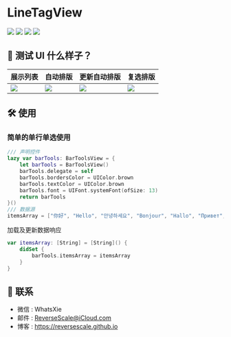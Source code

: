 # LineTagView

![](https://img.shields.io/badge/platform-iOS-red.svg) ![](https://img.shields.io/badge/language-Swift-orange.svg) ![](https://img.shields.io/badge/download-9.9MB-yellow.svg) ![](https://img.shields.io/badge/license-MIT%20License-brightgreen.svg)

## 🎨 测试 UI 什么样子？

| 展示列表 | 自动排版 | 更新自动排版 | 复选排版 |
| ------------- | ------------- | ------------- | ------------- |
| ![](https://s1.ax1x.com/2020/04/09/G4UcPx.png) | ![](https://s1.ax1x.com/2020/04/09/G4UU2T.png) | ![](https://s1.ax1x.com/2020/04/09/G4U0r4.png) | ![](https://s1.ax1x.com/2020/04/09/G4UrZ9.png) |

## 🛠 使用

### 简单的单行单选使用
```swift
/// 声明控件
lazy var barTools: BarToolsView = {
    let barTools = BarToolsView()
    barTools.delegate = self
    barTools.bordersColor = UIColor.brown
    barTools.textColor = UIColor.brown
    barTools.font = UIFont.systemFont(ofSize: 13)
    return barTools
}()
/// 数据源
itemsArray = ["你好", "Hello", "안녕하세요", "Bonjour", "Hallo", "Привет", "こんにちは", "hej", "tere"]
```

加载及更新数据响应

```swift
var itemsArray: [String] = [String]() {
    didSet {
        barTools.itemsArray = itemsArray
    }
}
```

## 😬  联系

* 微信 : WhatsXie
* 邮件 : ReverseScale@iCloud.com
* 博客 : https://reversescale.github.io
